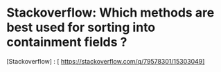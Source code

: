 # Stackoverflow: Which methods are best used for sorting into containment fields ? 
 [Stackoverflow] : [ https://stackoverflow.com/q/79578301/15303049] 


 
